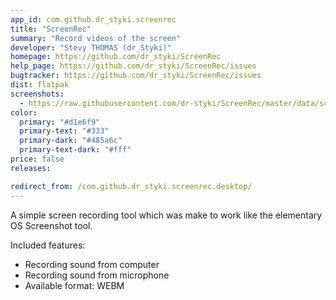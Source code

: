 ```yaml
---
app_id: com.github.dr_styki.screenrec
title: "ScreenRec"
summary: "Record videos of the screen"
developer: "Stevy THOMAS (dr_Styki)"
homepage: https://github.com/dr_styki/ScreenRec
help_page: https://github.com/dr_styki/ScreenRec/issues
bugtracker: https://github.com/dr_styki/ScreenRec/issues
dist: flatpak
screenshots:
  - https://raw.githubusercontent.com/dr-styki/ScreenRec/master/data/screenshots/screenshot_1.png
color:
  primary: "#d1e6f9"
  primary-text: "#333"
  primary-dark: "#485a6c"
  primary-text-dark: "#fff"
price: false
releases:

redirect_from: /com.github.dr_styki.screenrec.desktop/
---
```


<p>A simple screen recording tool which was make to work like the elementary OS Screenshot tool.</p>
<p>Included features:</p>
<ul>
<li>Recording sound from computer</li>
<li>Recording sound from microphone</li>
<li>Available format: WEBM</li>
</ul>